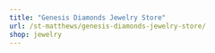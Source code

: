 ```yaml
---
title: "Genesis Diamonds Jewelry Store"
url: /st-matthews/genesis-diamonds-jewelry-store/
shop: jewelry
---
```


